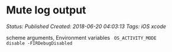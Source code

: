 # Mute log output

_Status: Published_
_Created: 2018-06-20 04:03:13_
_Tags: iOS xcode_

scheme arguments, Environment variables
<code>
OS_ACTIVITY_MODE disable
-FIRDebugDisabled
</code>
